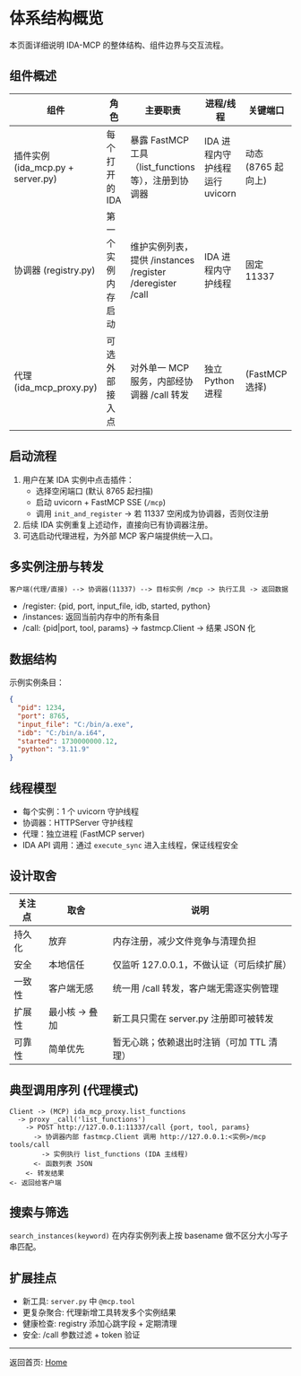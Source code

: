# 体系结构概览

本页面详细说明 IDA-MCP 的整体结构、组件边界与交互流程。

## 组件概述

| 组件 | 角色 | 主要职责 | 进程/线程 | 关键端口 |
|------|------|----------|-----------|----------|
| 插件实例 (ida_mcp.py + server.py) | 每个打开的 IDA | 暴露 FastMCP 工具（list_functions 等），注册到协调器 | IDA 进程内守护线程运行 uvicorn | 动态 (8765 起向上) |
| 协调器 (registry.py) | 第一个实例内存启动 | 维护实例列表，提供 /instances /register /deregister /call | IDA 进程内守护线程 | 固定 11337 |
| 代理 (ida_mcp_proxy.py) | 可选外部接入点 | 对外单一 MCP 服务，内部经协调器 /call 转发 | 独立 Python 进程 | (FastMCP 选择) |

## 启动流程

1. 用户在某 IDA 实例中点击插件：
   - 选择空闲端口 (默认 8765 起扫描)
   - 启动 uvicorn + FastMCP SSE (`/mcp`)
   - 调用 `init_and_register` -> 若 11337 空闲成为协调器，否则仅注册
2. 后续 IDA 实例重复上述动作，直接向已有协调器注册。
3. 可选启动代理进程，为外部 MCP 客户端提供统一入口。

## 多实例注册与转发

```text
客户端(代理/直接) --> 协调器(11337) --> 目标实例 /mcp -> 执行工具 -> 返回数据
```

- /register: {pid, port, input_file, idb, started, python}
- /instances: 返回当前内存中的所有条目
- /call: {pid|port, tool, params} -> fastmcp.Client -> 结果 JSON 化

## 数据结构

示例实例条目：

```json
{
  "pid": 1234,
  "port": 8765,
  "input_file": "C:/bin/a.exe",
  "idb": "C:/bin/a.i64",
  "started": 1730000000.12,
  "python": "3.11.9"
}
```

## 线程模型

- 每个实例：1 个 uvicorn 守护线程
- 协调器：HTTPServer 守护线程
- 代理：独立进程 (FastMCP server)
- IDA API 调用：通过 `execute_sync` 进入主线程，保证线程安全

## 设计取舍

| 关注点 | 取舍 | 说明 |
|--------|------|------|
| 持久化 | 放弃 | 内存注册，减少文件竞争与清理负担 |
| 安全 | 本地信任 | 仅监听 127.0.0.1，不做认证（可后续扩展） |
| 一致性 | 客户端无感 | 统一用 /call 转发，客户端无需逐实例管理 |
| 扩展性 | 最小核 -> 叠加 | 新工具只需在 server.py 注册即可被转发 |
| 可靠性 | 简单优先 | 暂无心跳；依赖退出时注销（可加 TTL 清理） |

## 典型调用序列 (代理模式)

```text
Client -> (MCP) ida_mcp_proxy.list_functions
  -> proxy _call('list_functions')
    -> POST http://127.0.0.1:11337/call {port, tool, params}
      -> 协调器内部 fastmcp.Client 调用 http://127.0.0.1:<实例>/mcp tools/call
        -> 实例执行 list_functions (IDA 主线程)
      <- 函数列表 JSON
    <- 转发结果
<- 返回给客户端
```

## 搜索与筛选

`search_instances(keyword)` 在内存实例列表上按 basename 做不区分大小写子串匹配。

## 扩展挂点

- 新工具: `server.py` 中 `@mcp.tool`
- 更复杂聚合: 代理新增工具转发多个实例结果
- 健康检查: registry 添加心跳字段 + 定期清理
- 安全: /call 参数过滤 + token 验证

---

返回首页: [Home](Home.md)
